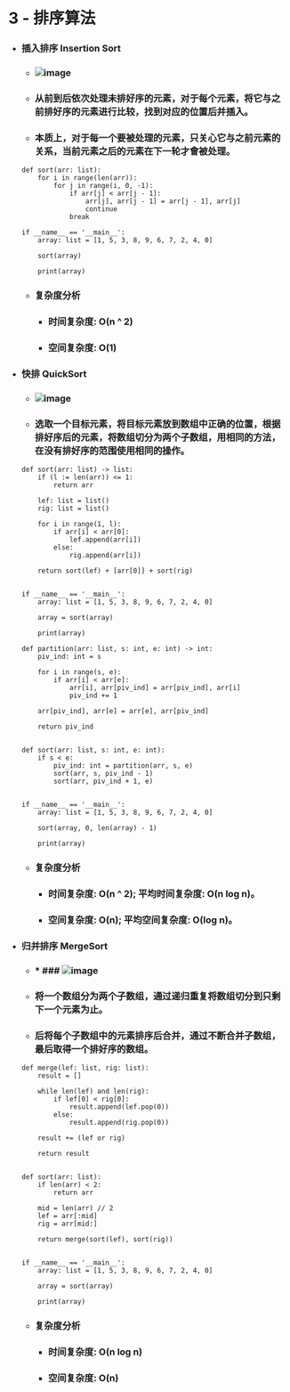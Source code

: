 3 - 排序算法
=====
* ### 插入排序 Insertion Sort
    * ### ![image](![image](https://raw.githubusercontent.com/GitHub-WeiChiang/main/master/DataStructuresAndAlgorithms/Basic/3/InsertionSort.gif))
    * ### 从前到后依次处理未排好序的元素，对于每个元素，将它与之前排好序的元素进行比较，找到对应的位置后并插入。
    * ### 本质上，对于每一个要被处理的元素，只关心它与之前元素的关系，当前元素之后的元素在下一轮才會被处理。
    ```
    def sort(arr: list):
        for i in range(len(arr)):
            for j in range(i, 0, -1):
                if arr[j] < arr[j - 1]:
                    arr[j], arr[j - 1] = arr[j - 1], arr[j]
                    continue
                break

    if __name__ == '__main__':
        array: list = [1, 5, 3, 8, 9, 6, 7, 2, 4, 0]

        sort(array)

        print(array)
    ```
    * ### 复杂度分析
        * ### 时间复杂度: O(n ^ 2)
        * ### 空间复杂度: O(1)
* ### 快排 QuickSort
    * ### ![image](![image](https://raw.githubusercontent.com/GitHub-WeiChiang/main/master/DataStructuresAndAlgorithms/Basic/3/QuickSort.png))
    * ### 选取一个目标元素，将目标元素放到数组中正确的位置，根据排好序后的元素，将数组切分为两个子数组，用相同的方法，在没有排好序的范围使用相同的操作。
    ```
    def sort(arr: list) -> list:
        if (l := len(arr)) <= 1:
            return arr

        lef: list = list()
        rig: list = list()

        for i in range(1, l):
            if arr[i] < arr[0]:
                lef.append(arr[i])
            else:
                rig.append(arr[i])

        return sort(lef) + [arr[0]] + sort(rig)


    if __name__ == '__main__':
        array: list = [1, 5, 3, 8, 9, 6, 7, 2, 4, 0]

        array = sort(array)

        print(array)
    ```
    ```
    def partition(arr: list, s: int, e: int) -> int:
        piv_ind: int = s

        for i in range(s, e):
            if arr[i] < arr[e]:
                arr[i], arr[piv_ind] = arr[piv_ind], arr[i]
                piv_ind += 1

        arr[piv_ind], arr[e] = arr[e], arr[piv_ind]

        return piv_ind


    def sort(arr: list, s: int, e: int):
        if s < e:
            piv_ind: int = partition(arr, s, e)
            sort(arr, s, piv_ind - 1)
            sort(arr, piv_ind + 1, e)


    if __name__ == '__main__':
        array: list = [1, 5, 3, 8, 9, 6, 7, 2, 4, 0]

        sort(array, 0, len(array) - 1)

        print(array)
    ```
    * ### 复杂度分析
        * ### 时间复杂度: O(n ^ 2); 平均时间复杂度: O(n log n)。
        * ### 空间复杂度: O(n); 平均空间复杂度: O(log n)。
* ### 归并排序 MergeSort
    * ### * ### ![image](![image](https://raw.githubusercontent.com/GitHub-WeiChiang/main/master/DataStructuresAndAlgorithms/Basic/3/MergeSort.png))
    * ### 将一个数组分为两个子数组，通过递归重复将数组切分到只剩下一个元素为止。
    * ### 后将每个子数组中的元素排序后合并，通过不断合并子数组，最后取得一个排好序的数组。
    ```
    def merge(lef: list, rig: list):
        result = []

        while len(lef) and len(rig):
            if lef[0] < rig[0]:
                result.append(lef.pop(0))
            else:
                result.append(rig.pop(0))

        result += (lef or rig)

        return result


    def sort(arr: list):
        if len(arr) < 2:
            return arr

        mid = len(arr) // 2
        lef = arr[:mid]
        rig = arr[mid:]

        return merge(sort(lef), sort(rig))


    if __name__ == '__main__':
        array: list = [1, 5, 3, 8, 9, 6, 7, 2, 4, 0]

        array = sort(array)

        print(array)
    ```
    * ### 复杂度分析
        * ### 时间复杂度: O(n log n)
        * ### 空间复杂度: O(n)
<br />
